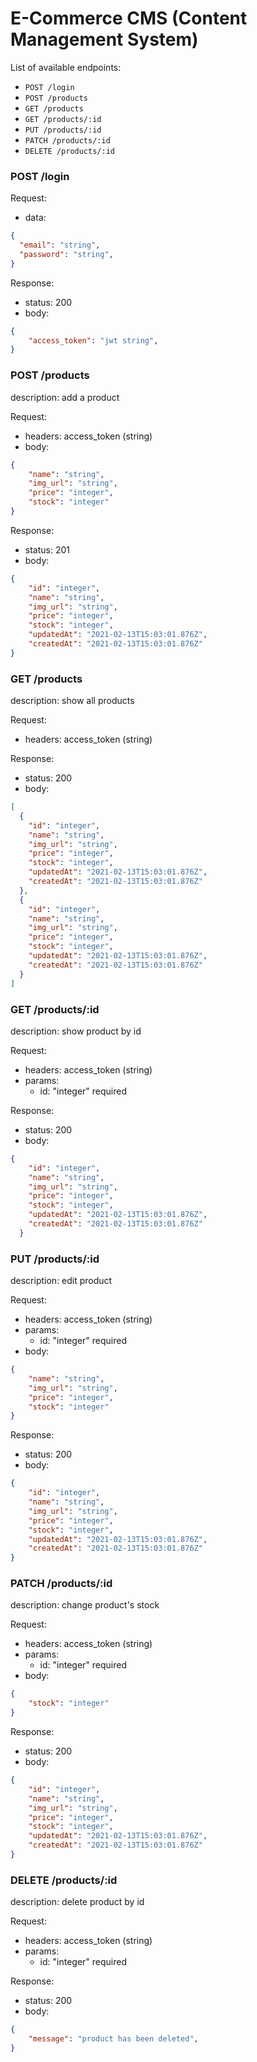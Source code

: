 # E-Commerce CMS (Content Management System)

List of available endpoints:
​
- `POST /login`
- `POST /products`
- `GET /products`
- `GET /products/:id`
- `PUT /products/:id`
- `PATCH /products/:id`
- `DELETE /products/:id`


### POST /login

Request:

- data:

```json
{
  "email": "string",
  "password": "string",
}
```

Response:

- status: 200
- body:
  ​

```json
{
    "access_token": "jwt string",
}
```

### POST /products

description: 
  add a product

Request:

- headers: access_token (string)
- body: 
```json
{
    "name": "string",
    "img_url": "string",
    "price": "integer",
    "stock": "integer"
}
```

Response:

- status: 201
- body:

```json
{
    "id": "integer",
    "name": "string",
    "img_url": "string",
    "price": "integer",
    "stock": "integer",
    "updatedAt": "2021-02-13T15:03:01.876Z",
    "createdAt": "2021-02-13T15:03:01.876Z"
}
```

### GET /products

description: 
  show all products

Request:

- headers: access_token (string)

Response:

- status: 200
- body:

```json
[
  {
    "id": "integer",
    "name": "string",
    "img_url": "string",
    "price": "integer",
    "stock": "integer",
    "updatedAt": "2021-02-13T15:03:01.876Z",
    "createdAt": "2021-02-13T15:03:01.876Z"
  },
  {
    "id": "integer",
    "name": "string",
    "img_url": "string",
    "price": "integer",
    "stock": "integer",
    "updatedAt": "2021-02-13T15:03:01.876Z",
    "createdAt": "2021-02-13T15:03:01.876Z"
  }
]
```

### GET /products/:id

description: 
  show product by id

Request:

- headers: access_token (string)
- params: 
  - id: "integer" required

Response:

- status: 200
- body:

```json
{
    "id": "integer",
    "name": "string",
    "img_url": "string",
    "price": "integer",
    "stock": "integer",
    "updatedAt": "2021-02-13T15:03:01.876Z",
    "createdAt": "2021-02-13T15:03:01.876Z"
  }
```

### PUT /products/:id

description: 
  edit product

Request:

- headers: access_token (string)
- params: 
  - id: "integer" required
- body: 
```json
{
    "name": "string",
    "img_url": "string",
    "price": "integer",
    "stock": "integer"
}
```

Response:

- status: 200
- body:

```json
{
    "id": "integer",
    "name": "string",
    "img_url": "string",
    "price": "integer",
    "stock": "integer",
    "updatedAt": "2021-02-13T15:03:01.876Z",
    "createdAt": "2021-02-13T15:03:01.876Z"
}
```

### PATCH /products/:id

description: 
  change product's stock

Request:

- headers: access_token (string)
- params: 
  - id: "integer" required
- body: 
```json
{
    "stock": "integer"
}
```

Response:

- status: 200
- body:

```json
{
    "id": "integer",
    "name": "string",
    "img_url": "string",
    "price": "integer",
    "stock": "integer",
    "updatedAt": "2021-02-13T15:03:01.876Z",
    "createdAt": "2021-02-13T15:03:01.876Z"
}
```

### DELETE /products/:id

description: 
  delete product by id

Request:

- headers: access_token (string)
- params: 
  - id: "integer" required

Response:

- status: 200
- body:

```json
{
    "message": "product has been deleted",
}
```